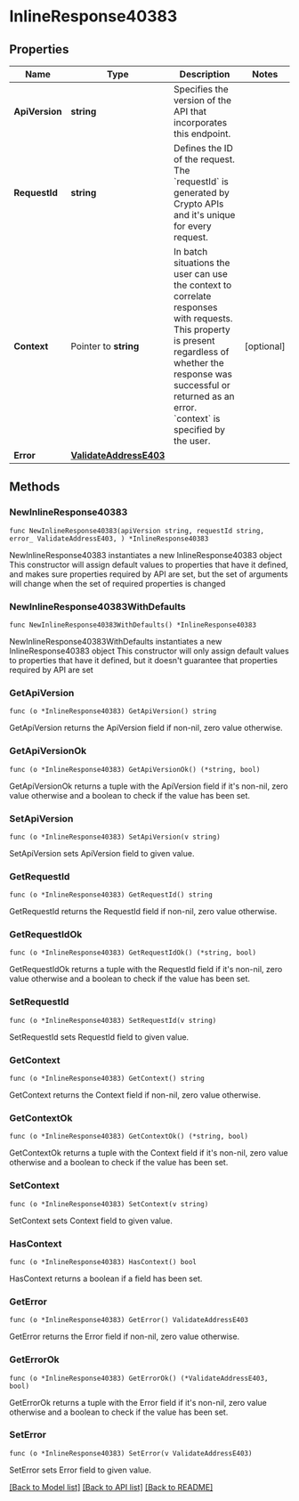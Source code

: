 # InlineResponse40383

## Properties

Name | Type | Description | Notes
------------ | ------------- | ------------- | -------------
**ApiVersion** | **string** | Specifies the version of the API that incorporates this endpoint. | 
**RequestId** | **string** | Defines the ID of the request. The &#x60;requestId&#x60; is generated by Crypto APIs and it&#39;s unique for every request. | 
**Context** | Pointer to **string** | In batch situations the user can use the context to correlate responses with requests. This property is present regardless of whether the response was successful or returned as an error. &#x60;context&#x60; is specified by the user. | [optional] 
**Error** | [**ValidateAddressE403**](ValidateAddressE403.md) |  | 

## Methods

### NewInlineResponse40383

`func NewInlineResponse40383(apiVersion string, requestId string, error_ ValidateAddressE403, ) *InlineResponse40383`

NewInlineResponse40383 instantiates a new InlineResponse40383 object
This constructor will assign default values to properties that have it defined,
and makes sure properties required by API are set, but the set of arguments
will change when the set of required properties is changed

### NewInlineResponse40383WithDefaults

`func NewInlineResponse40383WithDefaults() *InlineResponse40383`

NewInlineResponse40383WithDefaults instantiates a new InlineResponse40383 object
This constructor will only assign default values to properties that have it defined,
but it doesn't guarantee that properties required by API are set

### GetApiVersion

`func (o *InlineResponse40383) GetApiVersion() string`

GetApiVersion returns the ApiVersion field if non-nil, zero value otherwise.

### GetApiVersionOk

`func (o *InlineResponse40383) GetApiVersionOk() (*string, bool)`

GetApiVersionOk returns a tuple with the ApiVersion field if it's non-nil, zero value otherwise
and a boolean to check if the value has been set.

### SetApiVersion

`func (o *InlineResponse40383) SetApiVersion(v string)`

SetApiVersion sets ApiVersion field to given value.


### GetRequestId

`func (o *InlineResponse40383) GetRequestId() string`

GetRequestId returns the RequestId field if non-nil, zero value otherwise.

### GetRequestIdOk

`func (o *InlineResponse40383) GetRequestIdOk() (*string, bool)`

GetRequestIdOk returns a tuple with the RequestId field if it's non-nil, zero value otherwise
and a boolean to check if the value has been set.

### SetRequestId

`func (o *InlineResponse40383) SetRequestId(v string)`

SetRequestId sets RequestId field to given value.


### GetContext

`func (o *InlineResponse40383) GetContext() string`

GetContext returns the Context field if non-nil, zero value otherwise.

### GetContextOk

`func (o *InlineResponse40383) GetContextOk() (*string, bool)`

GetContextOk returns a tuple with the Context field if it's non-nil, zero value otherwise
and a boolean to check if the value has been set.

### SetContext

`func (o *InlineResponse40383) SetContext(v string)`

SetContext sets Context field to given value.

### HasContext

`func (o *InlineResponse40383) HasContext() bool`

HasContext returns a boolean if a field has been set.

### GetError

`func (o *InlineResponse40383) GetError() ValidateAddressE403`

GetError returns the Error field if non-nil, zero value otherwise.

### GetErrorOk

`func (o *InlineResponse40383) GetErrorOk() (*ValidateAddressE403, bool)`

GetErrorOk returns a tuple with the Error field if it's non-nil, zero value otherwise
and a boolean to check if the value has been set.

### SetError

`func (o *InlineResponse40383) SetError(v ValidateAddressE403)`

SetError sets Error field to given value.



[[Back to Model list]](../README.md#documentation-for-models) [[Back to API list]](../README.md#documentation-for-api-endpoints) [[Back to README]](../README.md)


